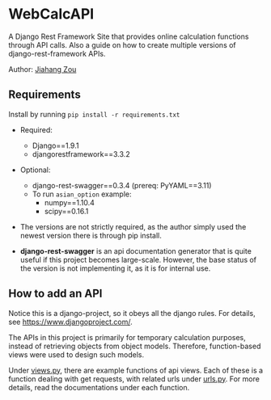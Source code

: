 # WebCalcAPI
A Django Rest Framework Site that provides online calculation functions through API calls. Also a guide on how to create multiple versions of django-rest-framework APIs.

Author: [Jiahang Zou](https://github.com/scottjzou)

## Requirements
Install by running `pip install -r requirements.txt`

* Required:
	* Django==1.9.1
	* djangorestframework==3.3.2
* Optional:
	* django-rest-swagger==0.3.4 (prereq: PyYAML==3.11)
	* To run `asian_option` example: 
		* numpy==1.10.4
		* scipy==0.16.1
		
* The versions are not strictly required, as the author simply used the newest version there is through pip install.
* **django-rest-swagger** is an api documentation generator that is quite useful if this project becomes large-scale. However, the base status of the version is not implementing it, as it is for internal use.

## How to add an API
Notice this is a django-project, so it obeys all the django rules. For details, see <https://www.djangoproject.com/>.

The APIs in this project is primarily for temporary calculation purposes, instead of retrieving objects from object models. Therefore, function-based views were used to design such models.

Under [views.py](WebCalculator/views.py), there are example functions of api views. Each of these is a function dealing with get requests, with related urls under [urls.py](WebCalculator/urls.py). For more details, read the documentations under each function.
